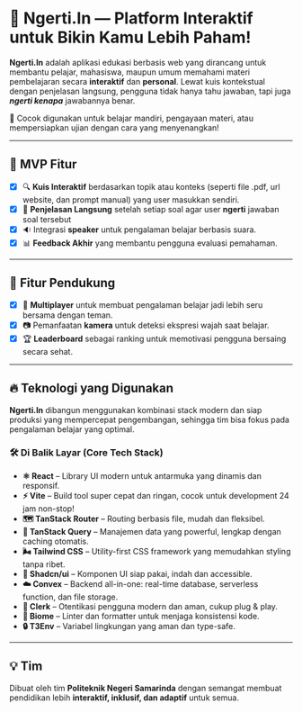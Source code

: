 # 🧠 Ngerti.In — Platform Interaktif untuk Bikin Kamu Lebih Paham!

**Ngerti.In** adalah aplikasi edukasi berbasis web yang dirancang untuk membantu pelajar, mahasiswa, maupun umum memahami materi pembelajaran secara **interaktif** dan **personal**. Lewat kuis kontekstual dengan penjelasan langsung, pengguna tidak hanya tahu jawaban, tapi juga _**ngerti kenapa**_ jawabannya benar.

🚀 Cocok digunakan untuk belajar mandiri, pengayaan materi, atau mempersiapkan ujian dengan cara yang menyenangkan!

---

## 🎯 MVP Fitur

- [x] 🔍 **Kuis Interaktif** berdasarkan topik atau konteks (seperti file .pdf, url website, dan prompt manual) yang user masukkan sendiri.
- [x] 🧠 **Penjelasan Langsung** setelah setiap soal agar user **ngerti** jawaban soal tersebut
- [x] 🔉 Integrasi **speaker** untuk pengalaman belajar berbasis suara.
- [X] 📊 **Feedback Akhir** yang membantu pengguna evaluasi pemahaman.

---

## 🧪 Fitur Pendukung

- [X] 🤝 **Multiplayer** untuk membuat pengalaman belajar jadi lebih seru bersama dengan teman.
- [X] 📷 Pemanfaatan **kamera** untuk deteksi ekspresi wajah saat belajar.
- [X] 🏆 **Leaderboard** sebagai ranking untuk memotivasi pengguna bersaing secara sehat.

---

## 🔥 Teknologi yang Digunakan

**Ngerti.In** dibangun menggunakan kombinasi stack modern dan siap produksi yang mempercepat pengembangan, sehingga tim bisa fokus pada pengalaman belajar yang optimal.

### 🛠️ Di Balik Layar (Core Tech Stack)

- **⚛️ React** – Library UI modern untuk antarmuka yang dinamis dan responsif.
- **⚡ Vite** – Build tool super cepat dan ringan, cocok untuk development 24 jam non-stop!
- **🗺️ TanStack Router** – Routing berbasis file, mudah dan fleksibel.
- **🔄 TanStack Query** – Manajemen data yang powerful, lengkap dengan caching otomatis.
- **🌬️ Tailwind CSS** – Utility-first CSS framework yang memudahkan styling tanpa ribet.
- **🎨 Shadcn/ui** – Komponen UI siap pakai, indah dan accessible.
- **☁️ Convex** – Backend all-in-one: real-time database, serverless function, dan file storage.
- **🔑 Clerk** – Otentikasi pengguna modern dan aman, cukup plug & play.
- **🧹 Biome** – Linter dan formatter untuk menjaga konsistensi kode.
- **🔒 T3Env** – Variabel lingkungan yang aman dan type-safe.

---

## 💡 Tim

Dibuat oleh tim **Politeknik Negeri Samarinda** dengan semangat membuat pendidikan lebih **interaktif, inklusif, dan adaptif** untuk semua.
